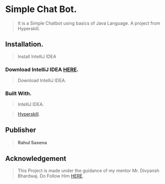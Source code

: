 # Simple Chat Bot.
> It is a Simple Chatbot using basics of Java Language. A project from Hyperskill.

## Installation.
> Install IntelliJ IDEA

### Download IntelliJ IDEA [HERE](https://www.jetbrains.com/idea/).
> Download IntelliJ IDEA.

### Built With.
> IntelliJ IDEA.

> [Hyperskill](https://hi.hyperskill.org/).

## Publisher
> #### Rahul Saxena

## Acknowledgement
> This Project is made under the guidance of my mentor Mr. Divyansh Bhardwaj. Do Follow Him [HERE](https://github.com/dbc2201).
